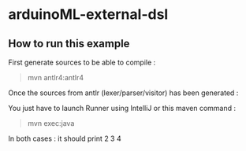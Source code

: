 # arduinoML-external-dsl


## How to run this example

First generate sources to be able to compile : 

> mvn antlr4:antlr4


Once the sources from antlr (lexer/parser/visitor) has been generated :

You just have to launch Runner using IntelliJ or this maven command : 

> mvn exec:java


In both cases : it should print 2 3 4

